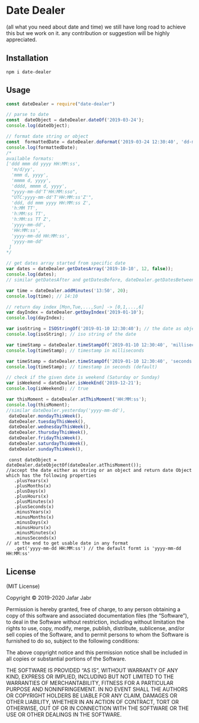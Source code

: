 Date Dealer
=======
(all what you need about date and time) we still have long road to achieve this but we work on it. 
any contribution or suggestion will be highly appreciated.

Installation
------------

    npm i date-dealer

Usage
-----

~~~ javascript
const dateDealer = require("date-dealer")

// parse to date
const  dateObject = dateDealer.dateOf('2019-03-24');
console.log(dateObject);

// format date string or object
const  formattedDate = dateDealer.doFormat('2019-03-24 12:30:40', 'dd-mm-yy h:MM:ss');
console.log(formattedDate);
/*
available formats:
['ddd mmm dd yyyy HH:MM:ss',
  'm/d/yy',
  'mmm d, yyyy',
  'mmmm d, yyyy',
  'dddd, mmmm d, yyyy',
  "yyyy-mm-dd'T'HH:MM:sso",
  "UTC:yyyy-mm-dd'T'HH:MM:ss'Z'",
  'ddd, dd mmm yyyy HH:MM:ss Z',
  'h:MM TT',
  'h:MM:ss TT',
  'h:MM:ss TT Z',
  'yyyy-mm-dd',
  'HH:MM:ss',
  'yyyy-mm-dd HH:MM:ss',
  'yyyy-mm-dd'
 ]
*/

// get dates array started from specific date
var dates = dateDealer.getDatesArray('2019-10-10', 12, false));
console.log(dates);
// similar getDatesAfter and getDatesBefore, dateDealer.getDatesBetween('2019-01-10', '2019-01-21')

var time = dateDealer.addMinutes('13:50', 20);
console.log(time); // 14:10

// return day index [Mon,Tue,...,Sun] -> [0,1,...,6]
var dayIndex = dateDealer.getDayIndex('2019-01-10');
console.log(dayIndex);

var isoString = ISOStringOf('2019-01-10 12:30:40'); // the date as object or string
console.log(isoString); // iso string of the date

var timeStamp = dateDealer.timeStampOf('2019-01-10 12:30:40', 'milliseconds');
console.log(timeStamp); // timestamp in milliseconds

var timeStamp = dateDealer.timeStampOf('2019-01-10 12:30:40', 'seconds');
console.log(timeStamp); // timestamp in seconds (default)

// check if the given date is weekend (Saturday or Sunday)
var isWeekend = dateDealer.isWeekEnd('2019-12-21');
console.log(isWeekend); // true

var thisMoment = dateDealer.atThisMoment('HH:MM:ss');
console.log(thisMoment);
//similar dateDealer.yesterday('yyyy-mm-dd'),
 dateDealer.mondayThisWeek(), 
 dateDealer.tuesdayThisWeek(), 
 dateDealer.wednesdayThisWeek(), 
 dateDealer.thursdayThisWeek(), 
 dateDealer.fridayThisWeek(), 
 dateDealer.saturdayThisWeek(), 
 dateDealer.sundayThisWeek(), 
~~~
~~~
 const dateObject = dateDealer.dateObjectOf(dateDealer.atThisMoment());
//accept the date either as string or an object and return date Object which has the following properties
   .plusYears(x)
   .plusMonths(x)
   .plusDays(x)
   .plusHours(x)
   .plusMinutes(x)
   .plusSeconds(x)
   .minusYears(x)
   .minusMonths(x)
   .minusDays(x)
   .minusHours(x)
   .minusMinutes(x)
   .minusSeconds(x)
// at the end to get usable date in any format
   .get('yyyy-mm-dd HH:MM:ss') // the default formt is 'yyyy-mm-dd HH:MM:ss'
~~~

License
-------

(MIT License)

Copyright © 2019-2020 Jafar Jabr

Permission is hereby granted, free of charge, to any person obtaining a copy of
this software and associated documentation files (the “Software”), to deal in
the Software without restriction, including without limitation the rights to
use, copy, modify, merge, publish, distribute, sublicense, and/or sell copies of
the Software, and to permit persons to whom the Software is furnished to do so,
subject to the following conditions:

The above copyright notice and this permission notice shall be included in all
copies or substantial portions of the Software.

THE SOFTWARE IS PROVIDED “AS IS”, WITHOUT WARRANTY OF ANY KIND, EXPRESS OR
IMPLIED, INCLUDING BUT NOT LIMITED TO THE WARRANTIES OF MERCHANTABILITY, FITNESS
FOR A PARTICULAR PURPOSE AND NONINFRINGEMENT. IN NO EVENT SHALL THE AUTHORS OR
COPYRIGHT HOLDERS BE LIABLE FOR ANY CLAIM, DAMAGES OR OTHER LIABILITY, WHETHER
IN AN ACTION OF CONTRACT, TORT OR OTHERWISE, OUT OF OR IN CONNECTION WITH THE
SOFTWARE OR THE USE OR OTHER DEALINGS IN THE SOFTWARE.

